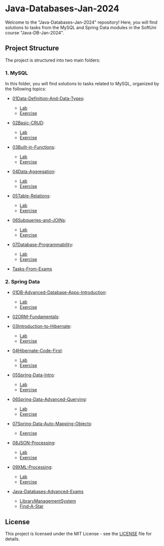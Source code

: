 # Java-Databases-Jan-2024
Welcome to the "Java-Databases-Jan-2024" repository! Here, you will find solutions to tasks from the MySQL and Spring Data modules in the SoftUni course "Java-DB-Jan-2024".

## Project Structure

The project is structured into two main folders:

### 1. MySQL

In this folder, you will find solutions to tasks related to MySQL, organized by the following topics:

- [01Data-Definition-And-Data-Types](./MySQL/01Data-Definition-And-Data-Types):
  - [Lab](./MySQL/01Data-Definition-And-Data-Types/Lab)		
  - [Exercise](./MySQL/01Data-Definition-And-Data-Types/Exercise)	

- [02Basic-CRUD](./MySQL/02Basic-CRUD):
  - [Lab](./MySQL/02Basic-CRUD/Lab)			
  - [Exercise](./MySQL/02Basic-CRUD/Exercise)	

- [03Built-in-Functions](./MySQL/03Built-in-Functions):
  - [Lab](./MySQL/03Built-in-Functions/Lab)			
  - [Exercise](./MySQL/03Built-in-Functions/Exercise)		

- [04Data-Aggregation](./MySQL/04Data-Aggregation):
  - [Lab](./MySQL/04Data-Aggregation/Lab)			
  - [Exercise](./MySQL/04Data-Aggregation/Exercise)		

- [05Table-Relations](./MySQL/05Table-Relations):
  - [Lab](./MySQL/05Table-Relations/Lab)			
  - [Exercise](./MySQL/05Table-Relations/Exercise)

- [06Subqueries-and-JOINs](./MySQL/06Subqueries-and-JOINs):
  - [Lab](./MySQL/06Subqueries-and-JOINs/Lab)			
  - [Exercise](./MySQL/06Subqueries-and-JOINs/Exercise)	

- [07Database-Programmability](./MySQL/07Database-Programmability):
  - [Lab](./MySQL/07Database-Programmability/Lab)	
  - [Exercise](./MySQL/07Database-Programmability/Exercise)

- [Tasks-From-Exams](./MySQL/Tasks-From-Exams)

### 2. Spring Data

- [01DB-Advanced-Database-Apps-Introduction](./SpringData/01DB-Advanced-Database-Apps-Introduction):
  - [Lab](./SpringData/01DB-Advanced-Database-Apps-Introduction/Lab)		
  - [Exercise](./SpringData/01DB-Advanced-Database-Apps-Introduction/Exercise)

- [02ORM-Fundamentals](./SpringData/02ORM-Fundamentals):

- [03Introduction-to-Hibernate](./SpringData/03Introduction-to-Hibernate):
  - [Lab](./SpringData/03Introduction-to-Hibernate/Lab)		
  - [Exercise](./SpringData/03Introduction-to-Hibernate/Exercise)
 
- [04Hibernate-Code-First](./SpringData/04Hibernate-Code-First):
  - [Lab](./SpringData/04Hibernate-Code-First/Lab)		
  - [Exercise](./SpringData/04Hibernate-Code-First/Exercise)

- [05Spring-Data-Intro](./SpringData/05Spring-Data-Intro):
  - [Lab](./SpringData/05Spring-Data-Intro/Lab)		
  - [Exercise](./SpringData/05Spring-Data-Intro/Exercise)
 
- [06Spring-Data-Advanced-Querying](./SpringData/06Spring-Data-Advanced-Querying):
  - [Lab](./SpringData/06Spring-Data-Advanced-Querying/Lab)		
  - [Exercise](./SpringData/06Spring-Data-Advanced-Querying/Exercise)

- [07Spring-Data-Auto-Mapping-Objects](./SpringData/07Spring-Data-Auto-Mapping-Objects):		
  - [Exercise](./SpringData/07Spring-Data-Auto-Mapping-Objects/Exercise)
 
- [08JSON-Processing](./SpringData/08JSON-Processing):
  - [Lab](./SpringData/08JSON-Processing/Lab)		
  - [Exercise](./SpringData/08JSON-Processing/Exercise)
 
- [09XML-Processing](./SpringData/09XML-Processing):
  - [Lab](./SpringData/09XML-Processing/Lab)		
  - [Exercise](./SpringData/09XML-Processing/Exercise)

- [Java-Databases-Advanced-Exams](./SpringData/Java-Databases-Advanced-Exams)
  - [LibraryManagementSystem](./SpringData/Java-Databases-Advanced-Exams/LibraryManagementSystem)
  - [Find-A-Star](./SpringData/Java-Databases-Advanced-Exams/Find-A-Star)

## License

This project is licensed under the MIT License - see the [LICENSE](./LICENSE) file for details.
